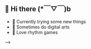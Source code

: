 ## 👋 Hi there (*￣▽￣)b

- 🔭 Currently trying some new things
- 🎨 Sometimes do digital arts
- 🎵 Love rhythm games

-->
